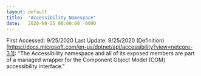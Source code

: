 ```yaml
---
layout: default
title:  "Accessibility Namespace"
date:   2020-09-25 00:00:00 -0000
---
```


First Accessed: 9/25/2020
Last Update: 9/25/2020
(Definition)[https://docs.microsoft.com/en-us/dotnet/api/accessibility?view=netcore-3.1]: "The Accessibility namespace and all of its exposed members are part of a managed wrapper for the Component Object Model (COM) accessibility interface." 

